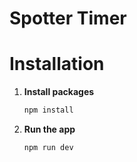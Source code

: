 # Spotter Timer

# Installation

1. **Install packages**

   ```sh
   npm install
   ```

2. **Run the app**

   ```sh
   npm run dev
   ```
